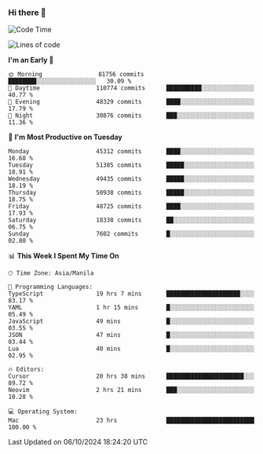 ### Hi there 👋

<!--START_SECTION:waka-->
![Code Time](http://img.shields.io/badge/Code%20Time-5%2C626%20hrs%2026%20mins-blue)

![Lines of code](https://img.shields.io/badge/From%20Hello%20World%20I%27ve%20Written-120.0%20million%20lines%20of%20code-blue)

**I'm an Early 🐤** 

```text
🌞 Morning                81756 commits       ████████░░░░░░░░░░░░░░░░░   30.09 % 
🌆 Daytime                110774 commits      ██████████░░░░░░░░░░░░░░░   40.77 % 
🌃 Evening                48329 commits       ████░░░░░░░░░░░░░░░░░░░░░   17.79 % 
🌙 Night                  30876 commits       ███░░░░░░░░░░░░░░░░░░░░░░   11.36 % 
```
📅 **I'm Most Productive on Tuesday** 

```text
Monday                   45312 commits       ████░░░░░░░░░░░░░░░░░░░░░   16.68 % 
Tuesday                  51385 commits       █████░░░░░░░░░░░░░░░░░░░░   18.91 % 
Wednesday                49435 commits       █████░░░░░░░░░░░░░░░░░░░░   18.19 % 
Thursday                 50938 commits       █████░░░░░░░░░░░░░░░░░░░░   18.75 % 
Friday                   48725 commits       ████░░░░░░░░░░░░░░░░░░░░░   17.93 % 
Saturday                 18338 commits       ██░░░░░░░░░░░░░░░░░░░░░░░   06.75 % 
Sunday                   7602 commits        █░░░░░░░░░░░░░░░░░░░░░░░░   02.80 % 
```


📊 **This Week I Spent My Time On** 

```text
🕑︎ Time Zone: Asia/Manila

💬 Programming Languages: 
TypeScript               19 hrs 7 mins       █████████████████████░░░░   83.17 % 
YAML                     1 hr 15 mins        █░░░░░░░░░░░░░░░░░░░░░░░░   05.49 % 
JavaScript               49 mins             █░░░░░░░░░░░░░░░░░░░░░░░░   03.55 % 
JSON                     47 mins             █░░░░░░░░░░░░░░░░░░░░░░░░   03.44 % 
Lua                      40 mins             █░░░░░░░░░░░░░░░░░░░░░░░░   02.95 % 

🔥 Editors: 
Cursor                   20 hrs 38 mins      ██████████████████████░░░   89.72 % 
Neovim                   2 hrs 21 mins       ███░░░░░░░░░░░░░░░░░░░░░░   10.28 % 

💻 Operating System: 
Mac                      23 hrs              █████████████████████████   100.00 % 
```


 Last Updated on 06/10/2024 18:24:20 UTC
<!--END_SECTION:waka-->


<!--
**rad182/rad182** is a ✨ _special_ ✨ repository because its `README.md` (this file) appears on your GitHub profile.

Here are some ideas to get you started:

- 🔭 I’m currently working on ...
- 🌱 I’m currently learning ...
- 👯 I’m looking to collaborate on ...
- 🤔 I’m looking for help with ...
- 💬 Ask me about ...
- 📫 How to reach me: ...
- 😄 Pronouns: ...
- ⚡ Fun fact: ...
-->
